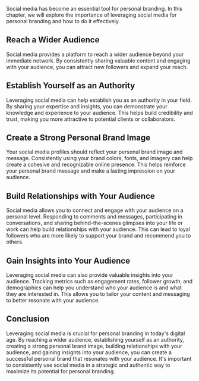 
Social media has become an essential tool for personal branding. In this chapter, we will explore the importance of leveraging social media for personal branding and how to do it effectively.

Reach a Wider Audience
----------------------

Social media provides a platform to reach a wider audience beyond your immediate network. By consistently sharing valuable content and engaging with your audience, you can attract new followers and expand your reach.

Establish Yourself as an Authority
----------------------------------

Leveraging social media can help establish you as an authority in your field. By sharing your expertise and insights, you can demonstrate your knowledge and experience to your audience. This helps build credibility and trust, making you more attractive to potential clients or collaborators.

Create a Strong Personal Brand Image
------------------------------------

Your social media profiles should reflect your personal brand image and message. Consistently using your brand colors, fonts, and imagery can help create a cohesive and recognizable online presence. This helps reinforce your personal brand message and make a lasting impression on your audience.

Build Relationships with Your Audience
--------------------------------------

Social media allows you to connect and engage with your audience on a personal level. Responding to comments and messages, participating in conversations, and sharing behind-the-scenes glimpses into your life or work can help build relationships with your audience. This can lead to loyal followers who are more likely to support your brand and recommend you to others.

Gain Insights into Your Audience
--------------------------------

Leveraging social media can also provide valuable insights into your audience. Tracking metrics such as engagement rates, follower growth, and demographics can help you understand who your audience is and what they are interested in. This allows you to tailor your content and messaging to better resonate with your audience.

Conclusion
----------

Leveraging social media is crucial for personal branding in today's digital age. By reaching a wider audience, establishing yourself as an authority, creating a strong personal brand image, building relationships with your audience, and gaining insights into your audience, you can create a successful personal brand that resonates with your audience. It's important to consistently use social media in a strategic and authentic way to maximize its potential for personal branding.
